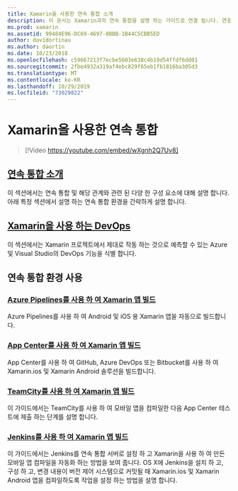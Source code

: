 ```yaml
---
title: Xamarin을 사용한 연속 통합 소개
description: 이 문서는 Xamarin과의 연속 통합을 설명 하는 가이드로 연결 됩니다. 연결 된 콘텐츠는 연속 통합에 대 한 개요를 제공 하 고 App Center 빌드, TeamCity 및 Jenkins에 대해 설명 합니다.
ms.prod: xamarin
ms.assetid: 99484E96-DC69-4697-8BBB-1B44C5CBB5ED
author: davidortinau
ms.author: daortin
ms.date: 10/23/2018
ms.openlocfilehash: c59667213f7ecbe5603e638c4b19d54ffdf6dd01
ms.sourcegitcommit: 2fbe4932a319af4ebc829f65eb1fb1816ba305d3
ms.translationtype: MT
ms.contentlocale: ko-KR
ms.lasthandoff: 10/29/2019
ms.locfileid: "73029822"
---
```

# <a name="continuous-integration-with-xamarin"></a>Xamarin을 사용한 연속 통합

> [!Video https://youtube.com/embed/wXgnh2Q7Uv8]

## <a name="introduction-to-continuous-integrationtoolsciintro-to-cimd"></a>[연속 통합 소개](~/tools/ci/intro-to-ci.md)

이 섹션에서는 연속 통합 및 해당 관계와 관련 된 다양 한 구성 요소에 대해 설명 합니다. 아래 특정 섹션에서 설명 하는 연속 통합 환경을 간략하게 설명 합니다.

## <a name="devops-with-xamarintoolscidevopsmd"></a>[Xamarin을 사용 하는 DevOps](~/tools/ci/devops.md)

이 섹션에서는 Xamarin 프로젝트에서 제대로 작동 하는 것으로 예측할 수 있는 Azure 및 Visual Studio의 DevOps 기능을 식별 합니다.

## <a name="working-with-continuous-integration-environments"></a>연속 통합 환경 사용

### <a name="build-xamarin-apps-with-azure-pipelineshttpsdocsmicrosoftcomazuredevopspipelineslanguagesxamarin"></a>[Azure Pipelines를 사용 하 여 Xamarin 앱 빌드](https://docs.microsoft.com/azure/devops/pipelines/languages/xamarin/)

Azure Pipelines를 사용 하 여 Android 및 iOS 용 Xamarin 앱을 자동으로 빌드합니다.

### <a name="build-xamarin-apps-using-app-centerhttpsdocsmicrosoftcomappcenterbuildxamarin"></a>[App Center를 사용 하 여 Xamarin 앱 빌드](https://docs.microsoft.com/appcenter/build/xamarin/)

App Center를 사용 하 여 GitHub, Azure DevOps 또는 Bitbucket를 사용 하 여 Xamarin.ios 및 Xamarin Android 솔루션을 빌드합니다.

### <a name="build-xamarin-apps-with-teamcitytoolsciteamcitymd"></a>[TeamCity를 사용 하 여 Xamarin 앱 빌드](~/tools/ci/teamcity.md)

이 가이드에서는 TeamCity를 사용 하 여 모바일 앱을 컴파일한 다음 App Center 테스트에 제출 하는 단계를 설명 합니다.

### <a name="build-xamarin-apps-with-jenkinstoolscijenkins-walkthroughmd"></a>[Jenkins를 사용 하 여 Xamarin 앱 빌드](~/tools/ci/jenkins-walkthrough.md)

이 가이드에서는 Jenkins를 연속 통합 서버로 설정 하 고 Xamarin을 사용 하 여 만든 모바일 앱 컴파일을 자동화 하는 방법을 보여 줍니다. OS X에 Jenkins을 설치 하 고, 구성 하 고, 변경 내용이 버전 제어 시스템으로 커밋될 때 Xamarin.ios 및 Xamarin Android 앱을 컴파일하도록 작업을 설정 하는 방법을 설명 합니다.
